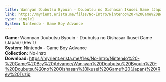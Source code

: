 ```yaml
---
title: Wannyan Doubutsu Byouin - Doubutsu no Oishasan Ikusei Game (Japan) (Rev 1)
link: https://myrient.erista.me/files/No-Intro/Nintendo%20-%20Game%20Boy%20Advance/Wannyan%20Doubutsu%20Byouin%20-%20Doubutsu%20no%20Oishasan%20Ikusei%20Game%20(Japan)%20(Rev%201).zip
type: single1
System: Nintendo - Game Boy Advance
---
```

<b>Game:</b> Wannyan Doubutsu Byouin - Doubutsu no Oishasan Ikusei Game (Japan) (Rev 1)<br>
<b>System:</b> Nintendo - Game Boy Advance<br>
<b>Collection:</b> No-Intro<br>
<b>Download:</b> https://myrient.erista.me/files/No-Intro/Nintendo%20-%20Game%20Boy%20Advance/Wannyan%20Doubutsu%20Byouin%20-%20Doubutsu%20no%20Oishasan%20Ikusei%20Game%20(Japan)%20(Rev%201).zip